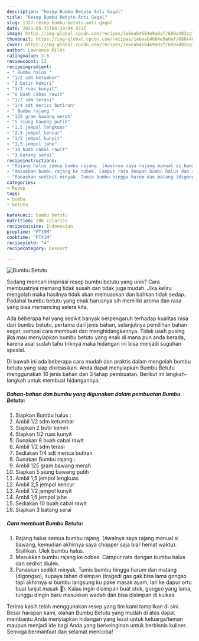 ```yaml
---
description: "Resep Bumbu Betutu Anti Gagal"
title: "Resep Bumbu Betutu Anti Gagal"
slug: 1327-resep-bumbu-betutu-anti-gagal
date: 2021-05-31T08:39:04.431Z
image: https://img-global.cpcdn.com/recipes/1e6eab4684e9a0af/680x482cq70/bumbu-betutu-foto-resep-utama.jpg
thumbnail: https://img-global.cpcdn.com/recipes/1e6eab4684e9a0af/680x482cq70/bumbu-betutu-foto-resep-utama.jpg
cover: https://img-global.cpcdn.com/recipes/1e6eab4684e9a0af/680x482cq70/bumbu-betutu-foto-resep-utama.jpg
author: Lawrence Miles
ratingvalue: 3.5
reviewcount: 13
recipeingredient:
- " Bumbu halus "
- "1/2 sdm ketumbar"
- "2 butir kemiri"
- "1/2 ruas kunyit"
- "8 buah cabai rawit"
- "1/2 sdm terasi"
- "1/4 sdt merica butiran"
- " Bumbu rajang "
- "125 gram bawang merah"
- "5 siung bawang putih"
- "1,5 jempol lengkuas"
- "2,5 jempol kencur"
- "1/2 jempol kunyit"
- "1,5 jempol jahe"
- "10 buah cabai rawit"
- "3 batang serai"
recipeinstructions:
- "Rajang halus semua bumbu rajang. (Awalnya saya rajang manual si bawang, kemudian akhirnya saya chopper saja biar hemat waktu). Sisihkan. Ulek bumbu halus."
- "Masukkan bumbu rajang ke cobek. Campur rata dengan bumbu halus dan sedikit diulek."
- "Panaskan sedikit minyak. Tumis bumbu hingga harum dan matang (digongso), supaya tahan disimpan (tragedi gas gak bisa lama gongso tapi akhirnya si bumbu langsung ku pake masak ayam, lari ke dapur ortu buat lanjut masak 🤣). Kalau ingin disimpan buat stok, gongso yang lama, tunggu dingin baru masukkan wadah dan bisa disimpan di kulkas."
categories:
- Resep
tags:
- bumbu
- betutu

katakunci: bumbu betutu 
nutrition: 286 calories
recipecuisine: Indonesian
preptime: "PT19M"
cooktime: "PT41M"
recipeyield: "4"
recipecategory: Dessert

---
```



![Bumbu Betutu](https://img-global.cpcdn.com/recipes/1e6eab4684e9a0af/680x482cq70/bumbu-betutu-foto-resep-utama.jpg)

Sedang mencari inspirasi resep bumbu betutu yang unik? Cara membuatnya memang tidak susah dan tidak juga mudah. Jika keliru mengolah maka hasilnya tidak akan memuaskan dan bahkan tidak sedap. Padahal bumbu betutu yang enak harusnya sih memiliki aroma dan rasa yang bisa memancing selera kita.

Ada beberapa hal yang sedikit banyak berpengaruh terhadap kualitas rasa dari bumbu betutu, pertama dari jenis bahan, selanjutnya pemilihan bahan segar, sampai cara membuat dan menghidangkannya. Tidak usah pusing jika mau menyiapkan bumbu betutu yang enak di mana pun anda berada, karena asal sudah tahu triknya maka hidangan ini bisa menjadi suguhan spesial.




Di bawah ini ada beberapa cara mudah dan praktis dalam mengolah bumbu betutu yang siap dikreasikan. Anda dapat menyiapkan Bumbu Betutu menggunakan 16 jenis bahan dan 3 tahap pembuatan. Berikut ini langkah-langkah untuk membuat hidangannya.

<!--inarticleads1-->

##### Bahan-bahan dan bumbu yang digunakan dalam pembuatan Bumbu Betutu:

1. Siapkan  Bumbu halus :
1. Ambil 1/2 sdm ketumbar
1. Siapkan 2 butir kemiri
1. Siapkan 1/2 ruas kunyit
1. Gunakan 8 buah cabai rawit
1. Ambil 1/2 sdm terasi
1. Sediakan 1/4 sdt merica butiran
1. Gunakan  Bumbu rajang :
1. Ambil 125 gram bawang merah
1. Siapkan 5 siung bawang putih
1. Ambil 1,5 jempol lengkuas
1. Ambil 2,5 jempol kencur
1. Ambil 1/2 jempol kunyit
1. Ambil 1,5 jempol jahe
1. Sediakan 10 buah cabai rawit
1. Siapkan 3 batang serai




<!--inarticleads2-->

##### Cara membuat Bumbu Betutu:

1. Rajang halus semua bumbu rajang. (Awalnya saya rajang manual si bawang, kemudian akhirnya saya chopper saja biar hemat waktu). Sisihkan. Ulek bumbu halus.
1. Masukkan bumbu rajang ke cobek. Campur rata dengan bumbu halus dan sedikit diulek.
1. Panaskan sedikit minyak. Tumis bumbu hingga harum dan matang (digongso), supaya tahan disimpan (tragedi gas gak bisa lama gongso tapi akhirnya si bumbu langsung ku pake masak ayam, lari ke dapur ortu buat lanjut masak 🤣). Kalau ingin disimpan buat stok, gongso yang lama, tunggu dingin baru masukkan wadah dan bisa disimpan di kulkas.




Terima kasih telah menggunakan resep yang tim kami tampilkan di sini. Besar harapan kami, olahan Bumbu Betutu yang mudah di atas dapat membantu Anda menyiapkan hidangan yang lezat untuk keluarga/teman maupun menjadi ide bagi Anda yang berkeinginan untuk berbisnis kuliner. Semoga bermanfaat dan selamat mencoba!
